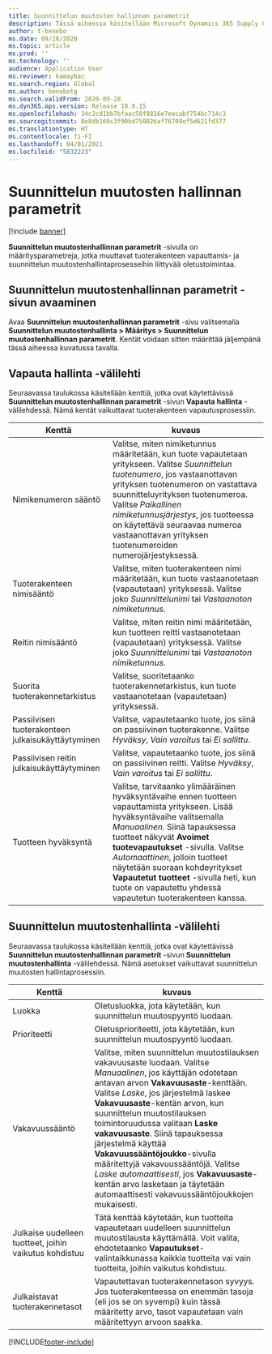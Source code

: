 ```yaml
---
title: Suunnittelun muutosten hallinnan parametrit
description: Tässä aiheessa käsitellään Microsoft Dynamics 365 Supply Chain Managementn suunnittelun muutostenhallintatoimintojen määrittämistä.
author: t-benebo
ms.date: 09/28/2020
ms.topic: article
ms.prod: ''
ms.technology: ''
audience: Application User
ms.reviewer: kamaybac
ms.search.region: Global
ms.author: benebotg
ms.search.validFrom: 2020-09-28
ms.dyn365.ops.version: Release 10.0.15
ms.openlocfilehash: 34c2cd1bb7bfaac50f8816e7eecabf754bc714c3
ms.sourcegitcommit: 0e8db169c3f90bd750826af76709ef5d621fd377
ms.translationtype: HT
ms.contentlocale: fi-FI
ms.lasthandoff: 04/01/2021
ms.locfileid: "5832223"
---
```

# <a name="engineering-change-management-parameters"></a>Suunnittelun muutosten hallinnan parametrit

[!include [banner](../includes/banner.md)]

**Suunnittelun muutostenhallinnan parametrit** -sivulla on määritysparametreja, jotka muuttavat tuoterakenteen vapauttamis- ja suunnittelun muutostenhallintaprosesseihin liittyvää oletustoimintaa.

## <a name="open-the-engineering-change-management-parameters-page"></a>Suunnittelun muutostenhallinnan parametrit -sivun avaaminen

Avaa **Suunnittelun muutostenhallinnan parametrit** -sivu valitsemalla **Suunnittelun muutostenhallinta \> Määritys \> Suunnittelun muutostenhallinnan parametrit**. Kentät voidaan sitten määrittää jäljempänä tässä aiheessa kuvatussa tavalla.

## <a name="release-control-tab"></a>Vapauta hallinta -välilehti

Seuraavassa taulukossa käsitellään kenttiä, jotka ovat käytettävissä **Suunnittelun muutostenhallinnan parametrit** -sivun **Vapauta hallinta** -välilehdessä. Nämä kentät vaikuttavat tuoterakenteen vapautusprosessiin.

| Kenttä | kuvaus |
|---|---|
| Nimikenumeron sääntö | Valitse, miten nimiketunnus määritetään, kun tuote vapautetaan yritykseen. Valitse *Suunnittelun tuotenumero*, jos vastaanottavan yrityksen tuotenumeron on vastattava suunnitteluyrityksen tuotenumeroa. Valitse *Paikallinen nimiketunnusjärjestys*, jos tuotteessa on käytettävä seuraavaa numeroa vastaanottavan yrityksen tuotenumeroiden numerojärjestyksessä. |
| Tuoterakenteen nimisääntö | Valitse, miten tuoterakenteen nimi määritetään, kun tuote vastaanotetaan (vapautetaan) yrityksessä. Valitse joko *Suunnittelunimi* tai *Vastaanoton nimiketunnus*. |
| Reitin nimisääntö | Valitse, miten reitin nimi määritetään, kun tuotteen reitti vastaanotetaan (vapautetaan) yrityksessä. Valitse joko *Suunnittelunimi* tai *Vastaanoton nimiketunnus*. |
| Suorita tuoterakennetarkistus | Valitse, suoritetaanko tuoterakennetarkistus, kun tuote vastaanotetaan (vapautetaan) yrityksessä. |
| Passiivisen tuoterakenteen julkaisukäyttäytyminen | Valitse, vapautetaanko tuote, jos siinä on passiivinen tuoterakenne. Valitse *Hyväksy*, *Vain varoitus* tai *Ei sallittu*. |
| Passiivisen reitin julkaisukäyttäytyminen | Valitse, vapautetaanko tuote, jos siinä on passiivinen reitti. Valitse *Hyväksy*, *Vain varoitus* tai *Ei sallittu*.|
| Tuotteen hyväksyntä | Valitse, tarvitaanko ylimääräinen hyväksyntävaihe ennen tuotteen vapauttamista yritykseen. Lisää hyväksyntävaihe valitsemalla *Manuaalinen*. Siinä tapauksessa tuotteet näkyvät **Avoimet tuotevapautukset** -sivulla. Valitse *Automaattinen*, jolloin tuotteet näytetään suoraan kohdeyritykset **Vapautetut tuotteet** -sivulla heti, kun tuote on vapautettu yhdessä vapautetun tuoterakenteen kanssa. |

## <a name="engineering-change-management-tab"></a>Suunnittelun muutostenhallinta -välilehti

Seuraavassa taulukossa käsitellään kenttiä, jotka ovat käytettävissä **Suunnittelun muutostenhallinnan parametrit** -sivun **Suunnittelun muutostenhallinta** -välilehdessä. Nämä asetukset vaikuttavat suunnittelun muutosten hallintaprosessiin.

| Kenttä | kuvaus |
|---|---|
| Luokka | Oletusluokka, jota käytetään, kun suunnittelun muutospyyntö luodaan. |
| Prioriteetti | Oletusprioriteetti, jota käytetään, kun suunnittelun muutospyyntö luodaan. |
| Vakavuussääntö | Valitse, miten suunnittelun muutostilauksen vakavuusaste luodaan. Valitse *Manuaalinen*, jos käyttäjän odotetaan antavan arvon **Vakavuusaste**-kenttään. Valitse *Laske*, jos järjestelmä laskee **Vakavuusaste**-kentän arvon, kun suunnittelun muutostilauksen toimintoruudussa valitaan **Laske vakavuusaste**. Siinä tapauksessa järjestelmä käyttää **Vakavuussääntöjoukko**-sivulla määritettyjä vakavuussääntöjä. Valitse *Laske automaattisesti*, jos **Vakavuusaste**-kentän arvo lasketaan ja täytetään automaattisesti vakavuussääntöjoukkojen mukaisesti. |
| Julkaise uudelleen tuotteet, joihin vaikutus kohdistuu | Tätä kenttää käytetään, kun tuotteita vapautetaan uudelleen suunnittelun muutostilausta käyttämällä. Voit valita, ehdotetaanko **Vapautukset**-valintaikkunassa kaikkia tuotteita vai vain tuotteita, joihin vaikutus kohdistuu. |
| Julkaistavat tuoterakennetasot | Vapautettavan tuoterakennetason syvyys. Jos tuoterakenteessa on enemmän tasoja (eli jos se on syvempi) kuin tässä määritetty arvo, tasot vapautetaan vain määritettyyn arvoon saakka. |


[!INCLUDE[footer-include](../../includes/footer-banner.md)]